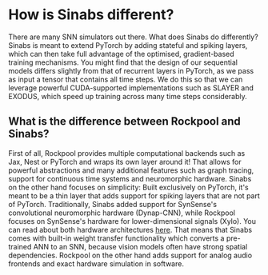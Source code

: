 How is Sinabs different?
========================

There are many SNN simulators out there. What does Sinabs do differently? Sinabs is meant to extend PyTorch by adding stateful and spiking layers, which can then take full advantage of the optimised, gradient-based training mechanisms. You might find that the design of our sequential models differs slightly from that of recurrent layers in PyTorch, as we pass as input a tensor that contains all time steps. We do this so that we can leverage powerful CUDA-supported implementations such as SLAYER and EXODUS, which speed up training across many time steps considerably. 

What is the difference between Rockpool and Sinabs?
---------------------------------------------------
First of all, Rockpool provides multiple computational backends such as Jax, Nest or PyTorch and wraps its own layer around it! That allows for powerful abstractions and many additional features such as graph tracing, support for continuous time systems and neuromorphic hardware. Sinabs on the other hand focuses on simplicity: Built exclusively on PyTorch, it's meant to be a thin layer that adds support for spiking layers that are not part of PyTorch. Traditionally, Sinabs added support for SynSense's convolutional neuromorphic hardware (Dynap-CNN), while Rockpool focuses on SynSense's hardware for lower-dimensional signals (Xylo). You can read about both hardware architectures [here](https://www.synsense-neuromorphic.com/technology). That means that Sinabs comes with built-in weight transfer functionality which converts a pre-trained ANN to an SNN, because vision models often have strong spatial dependencies. Rockpool on the other hand adds support for analog audio frontends and exact hardware simulation in software. 
